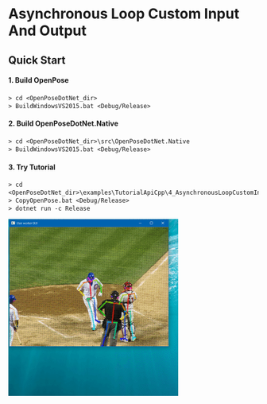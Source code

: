 # Asynchronous Loop Custom Input And Output
## Quick Start

#### 1. Build OpenPose

````dos
> cd <OpenPoseDotNet_dir>
> BuildWindowsVS2015.bat <Debug/Release>
````

#### 2. Build OpenPoseDotNet.Native

````dos
> cd <OpenPoseDotNet_dir>\src\OpenPoseDotNet.Native
> BuildWindowsVS2015.bat <Debug/Release>
````

#### 3. Try Tutorial

````dos
> cd <OpenPoseDotNet_dir>\examples\TutorialApiCpp\4_AsynchronousLoopCustomInputAndOutput
> CopyOpenPose.bat <Debug/Release>
> dotnet run -c Release
````

<img src="images/example_turorial_4.gif"/>